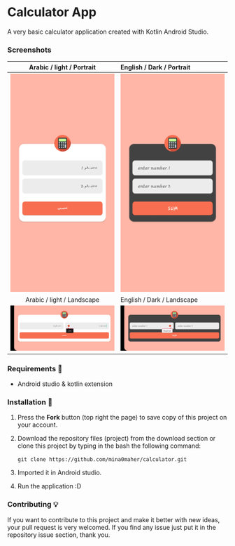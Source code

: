 # Calculator App
A very basic calculator application created with Kotlin Android Studio. 

### Screenshots
Arabic / light / Portrait |  English / Dark / Portrait
:-----------------------:|:---------------------------
![Calculator - screenshot](screenShots/lightArabicPortrait.jpg) | ![Calculator - screenshot](screenShots/darkEnglishPortrait.jpg)
Arabic / light / Landscape|English / Dark / Landscape
![Calculator - screenshot](screenShots/lightArabicLand.jpg) | ![Calculator - screenshot](screenShots/darkEnglishland.jpg)

### Requirements 🔧
* Android studio & kotlin extension

### Installation 🔌
1. Press the **Fork** button (top right the page) to save copy of this project on your account.

2. Download the repository files (project) from the download section or clone this project by typing in the bash the following command:

       git clone https://github.com/mina0maher/calculator.git
3. Imported it in Android studio.
4. Run the application :D

### Contributing 💡
If you want to contribute to this project and make it better with new ideas, your pull request is very welcomed.
If you find any issue just put it in the repository issue section, thank you.
